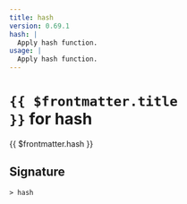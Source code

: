 ```yaml
---
title: hash
version: 0.69.1
hash: |
  Apply hash function.
usage: |
  Apply hash function.
---
```


# <code>{{ $frontmatter.title }}</code> for hash

<div class='command-title'>{{ $frontmatter.hash }}</div>

## Signature

```> hash ```
